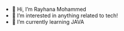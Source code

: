 - 👋 Hi, I’m Rayhana Mohammed
- 👀 I’m interested in anything related to tech!
- 🌱 I’m currently learning JAVA
